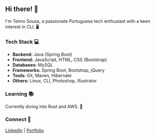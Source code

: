 ## Hi there! 👋

I'm Telmo Sousa, a passionate Portuguese tech enthusiast with a keen interest in CLI. 🖥️

### Tech Stack 💻

- **Backend:** Java (Spring Boot)
- **Frontend:** JavaScript, HTML, CSS (Bootstrap)
- **Databases:** MySQL
- **Frameworks:** Spring Boot, Bootstrap, jQuery
- **Tools:** Git, Maven, Hibernate
- **Others:** Linux, CLI, Photoshop, Illustrator

### Learning 📚

Currently diving into Rust and AWS. 🦀

### Connect 🤝

[LinkedIn](https://www.linkedin.com/in/telmo-sousa/) | [Portfolio](https://telmo-sousa.github.io/)
